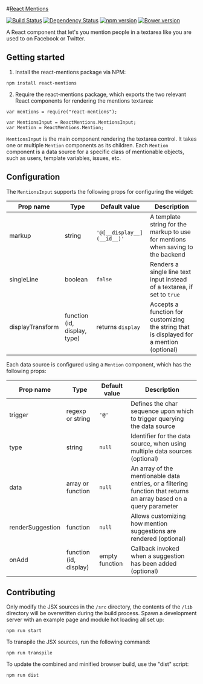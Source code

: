 #[React Mentions](http://effektif.github.io/react-mentions)

[![Build Status](https://travis-ci.org/effektif/react-mentions.svg?branch=master)](https://travis-ci.org/effektif/react-mentions)
[![Dependency Status](https://david-dm.org/effektif/react-mentions.svg)](https://david-dm.org/effektif/react-mentions)
[![npm version](https://badge.fury.io/js/react-mentions.svg)](http://badge.fury.io/js/react-mentions)
[![Bower version](https://badge.fury.io/bo/react-mentions.svg)](http://badge.fury.io/bo/react-mentions)


A React component that let's you mention people in a textarea like you are used to on Facebook or Twitter.



## Getting started

1. Install the react-mentions package via NPM:

```
npm install react-mentions
```


2. Require the react-mentions package, which exports the two relevant React components for rendering the mentions textarea:

```
var mentions = require("react-mentions");

var MentionsInput = ReactMentions.MentionsInput;
var Mention = ReactMentions.Mention;
```

`MentionsInput` is the main component rendering the textarea control. It takes one or multiple `Mention` components as its children. Each `Mention` component is a data source for a specific class of mentionable objects, such as users, template variables, issues, etc.



## Configuration

The `MentionsInput` supports the following props for configuring the widget:

| Prop name        | Type                         | Default value              | Description                                                                              |
|------------------|------------------------------|----------------------------|------------------------------------------------------------------------------------------|
| markup           | string                       | `'@[__display__](__id__)'` | A template string for the markup to use for mentions when saving to the backend          |
| singleLine       | boolean                      | `false`                    | Renders a single line text input instead of a textarea, if set to `true`                 |
| displayTransform | function (id, display, type) | returns `display`          | Accepts a function for customizing the string that is displayed for a mention (optional) |


Each data source is configured using a `Mention` component, which has the following props:

| Prop name        | Type                   | Default value   | Description                                                                 |
|------------------|------------------------|-----------------|-----------------------------------------------------------------------------|
| trigger          | regexp or string  	    | `'@'`           | Defines the char sequence upon which to trigger querying the data source    |
| type             | string            	    | `null`          | Identifier for the data source, when using multiple data sources (optional) |
| data             | array or function 	    | `null`          | An array of the mentionable data entries, or a filtering function that returns an array based on a query parameter |
| renderSuggestion | function          	    | `null`          | Allows customizing how mention suggestions are rendered (optional)          |
| onAdd            | function (id, display) | empty function  | Callback invoked when a suggestion has been added (optional)                |


## Contributing

Only modify the JSX sources in the `/src` directory, the contents of the `/lib` directory will be overwritten during the build process. Spawn a development server with an example page and module hot loading all set up:

```
npm run start
```

To transpile the JSX sources, run the following command:

```
npm run transpile
```

To update the combined and minified browser build, use the "dist" script:

```
npm run dist
```
